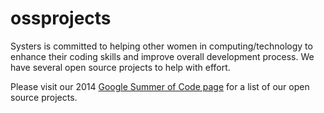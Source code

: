 ossprojects
===========

Systers is committed to helping other women in computing/technology to enhance their coding skills and improve overall development process. We have several open source projects to help with effort.

Please visit our 2014 <a href="https://github.com/systers/ossprojects/wiki/GSoC-2014">Google Summer of Code page</a> for a list of our open source projects.
